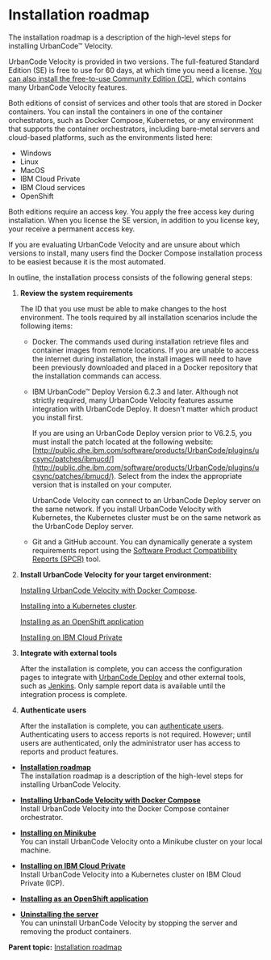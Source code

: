 # Installation roadmap

The installation roadmap is a description of the high-level steps for installing UrbanCode™ Velocity.

UrbanCode Velocity is provided in two versions. The full-featured Standard Edition \(SE\) is free to use for 60 days, at which time you need a license. [You can also install the free-to-use Community Edition \(CE\)](../../com.ibm.insights.doc/topics/c_install_roadmap.md#), which contains many UrbanCode Velocity features.

Both editions of consist of services and other tools that are stored in Docker containers. You can install the containers in one of the container orchestrators, such as Docker Compose, Kubernetes, or any environment that supports the container orchestrators, including bare-metal servers and cloud-based platforms, such as the environments listed here:

-   Windows
-   Linux
-   MacOS
-   IBM Cloud Private
-   IBM Cloud services
-   OpenShift

Both editions require an access key. You apply the free access key during installation. When you license the SE version, in addition to you license key, your receive a permanent access key.

If you are evaluating UrbanCode Velocity and are unsure about which versions to install, many users find the Docker Compose installation process to be easiest because it is the most automated.

In outline, the installation process consists of the following general steps:

1.  **Review the system requirements**

    The ID that you use must be able to make changes to the host environment. The tools required by all installation scenarios include the following items:

    -   Docker. The commands used during installation retrieve files and container images from remote locations. If you are unable to access the internet during installation, the install images will need to have been previously downloaded and placed in a Docker repository that the installation commands can access.
    -   IBM UrbanCode™ Deploy Version 6.2.3 and later. Although not strictly required, many UrbanCode Velocity features assume integration with UrbanCode Deploy. It doesn't matter which product you install first.

        If you are using an UrbanCode Deploy version prior to V6.2.5, you must install the patch located at the following website: [http://public.dhe.ibm.com/software/products/UrbanCode/plugins/ucsync/patches/ibmucd/](http://public.dhe.ibm.com/software/products/UrbanCode/plugins/ucsync/patches/ibmucd/). Select from the index the appropriate version that is installed on your computer.

        UrbanCode Velocity can connect to an UrbanCode Deploy server on the same network. If you install UrbanCode Velocity with Kubernetes, the Kubernetes cluster must be on the same network as the UrbanCode Deploy server.

    -   Git and a GitHub account.
    You can dynamically generate a system requirements report using the [Software Product Compatibility Reports \(SPCR\)](https://www.ibm.com/software/reports/compatibility/clarity/index.html) tool.

2.  **Install UrbanCode Velocity for your target environment:**

    [Installing UrbanCode Velocity with Docker Compose](t_install_se_docker.md#).

    [Installing into a Kubernetes cluster](t_install_se_kubernetes.md#).

    [Installing as an OpenShift application](t_install_se_openShift.md#)

    [Installing on IBM Cloud Private](t_install_ICP.md#)

3.  **Integrate with external tools**

    After the installation is complete, you can access the configuration pages to integrate with [UrbanCode Deploy](t_integration_UCD.md#) and other external tools, such as [Jenkins](t_integration_Jenkins.md#). Only sample report data is available until the integration process is complete.

4.  **Authenticate users**

    After the installation is complete, you can [authenticate users](t_admin_authentication.md#). Authenticating users to access reports is not required. However; until users are authenticated, only the administrator user has access to reports and product features.


-   **[Installation roadmap](../topics/c_install_se_roadmap.md)**  
The installation roadmap is a description of the high-level steps for installing UrbanCode Velocity.
-   **[Installing UrbanCode Velocity with Docker Compose](../topics/t_install_se_docker.md)**  
Install UrbanCode Velocity into the Docker Compose container orchestrator.
-   **[Installing on Minikube](../topics/t_install_minikube.md)**  
You can install UrbanCode Velocity onto a Minikube cluster on your local machine.
-   **[Installing on IBM Cloud Private](../topics/t_install_ICP.md)**  
Install UrbanCode Velocity into a Kubernetes cluster on IBM Cloud Private \(ICP\).
-   **[Installing as an OpenShift application](../topics/t_install_se_openShift.md)**  

-   **[Uninstalling the server](../topics/t_install_se_remove_ucv.md)**  
You can uninstall UrbanCode Velocity by stopping the server and removing the product containers.

**Parent topic:** [Installation roadmap](../topics/c_install_se_roadmap.md)

